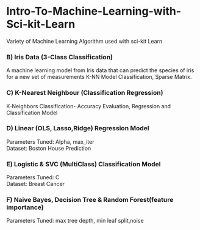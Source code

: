 # Intro-To-Machine-Learning-with-Sci-kit-Learn
Variety of Machine Learning Algorithm used with sci-kit Learn
### B) Iris Data (3-Class Classification)
A machine learning model from Iris data that can predict the species of iris for a new set of measurements
K-NN Model Classification, Sparse Matrix.
### C) K-Nearest Neighbour (Classification Regression)
K-Neighbors Classification- Accuracy Evaluation, Regression and Classification Model
### D) Linear (OLS, Lasso,Ridge) Regression Model
Parameters Tuned: Alpha, max_iter  
Dataset: Boston House Prediction  
### E) Logistic & SVC (MultiClass) Classification Model
Parameters Tuned: C   
Dataset: Breast Cancer  
### F) Naive Bayes, Decision Tree & Random Forest(feature importance)
Parameters Tuned: max tree depth, min leaf split,noise

